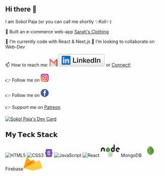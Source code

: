 ## Hi there 👋

I am Sokol Paja (or you can call me shortly ✨Koli✨)

🔭 Built an e-commerce web-app [Sarah's Clothing](https://sarahs-clothing.herokuapp.com/)

🌱 I’m currently code with React & Next.js
👯 I’m looking to collaborate on Web-Dev

📫 How to reach me: <a href="https://www.gmail.com"><img src="/img/gmail-icon.svg" alt="gmail" height="25" width="25"/></a> [<img src="/img/linkedin.svg"/>](www.linkedin.com/in/sokol-paja) or <a href="https://wa.me/355676792890?text=Hello%20There%21%0AI%20want%20to%20connect%20with%20you%2C">Connect!</a>

👉 Follow me on [<img src="/img/instagram-2-1.svg" alt="instagram" height="25" width="25"/>](https://www.instagram.com/kolpaja/)

👉 Follow me on [<img src="/img/facebook-3.svg" alt="facebook" height="25" width="25"/>](https://www.facebook.com/profile.php?id=100012553262237)

👉 Support me on [Patreon](https://www.patreon.com/codewithkoli)

<a href="https://app.daily.dev/kolpaja"><img src="https://api.daily.dev/devcards/e890625d486c452bbabcf409dc29279d.png?r=fvz" width="400" alt="Sokol Paja's Dev Card"/></a>


## 𝗠𝘆 𝗧𝗲𝗰𝗸 𝗦𝘁𝗮𝗰𝗸

![HTML5](https://img.shields.io/badge/-HTML5-%23E44D27?style=flat-square&logo=html5&logoColor=ffffff)
![CSS3](https://img.shields.io/badge/-CSS3-%231572B6?style=flat-square&logo=css3)
<img src="/img/bootstrap.svg"  height="25" width="25">
![JavaScript](https://img.shields.io/badge/-JavaScript-%23F7DF1C?style=flat-square&logo=javascript&logoColor=000000&labelColor=%23F7DF1C&color=%23FFCE5A)
![React](https://img.shields.io/badge/-React-%23282C34?style=flat-square&logo=react)
<img src="/img/nodejs-1.svg" alt="nodejs" height="40" width="60">
MongoDB<img src="/img/mongodb.svg" alt="nodejs" height="40" width="60">
Firebase<img src="/img/firebase.svg" alt="nodejs" height="40" width="60">
